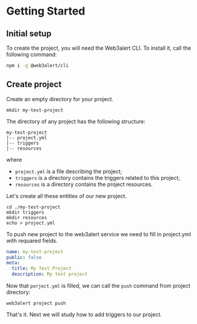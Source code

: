 # Getting Started

## Initial setup

To create the project, you will need the Web3alert CLI. To install it, call the following command:

```bash
npm i -g @web3alert/cli
```

## Create project
Create an empty directory for your project.

```
mkdir my-test-project
```

The directory of any project has the following structure:

```
my-test-project
|-- project.yml
|-- triggers
|-- resources
```

where

* `project.yml` is a file describing the project;
* `triggers` is a directory contains the triggers related to this project;
* `resources` is a directory contains the project resources.

Let's create all these entities of our new project.

```
cd ./my-test-project
mkdir triggers
mkdir resources
echo > project.yml
```

To push new project to the web3alert service we need to fill in project.yml with requared fields. 

```yaml
name: my-test-project
public: false
meta:
  title: My Test Project
  description: My test project
```

Now that `porject.yml` is filled, we can call the `push` command from project directory:
```
web3alert project push
```

That's it. Next we will study how to add triggers to our project.
